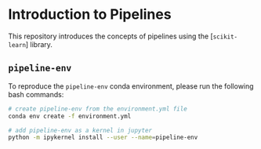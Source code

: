 # Introduction to Pipelines

This repository introduces the concepts of pipelines using the [`scikit-learn`] library.

## `pipeline-env`

To reproduce the `pipeline-env` conda environment, please run the following bash commands:

```bash
# create pipeline-env from the environment.yml file
conda env create -f environment.yml

# add pipeline-env as a kernel in jupyter
python -m ipykernel install --user --name=pipeline-env
```
